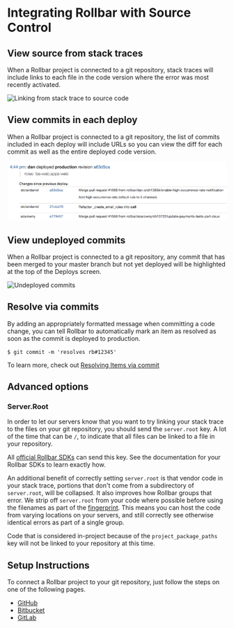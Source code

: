 # Integrating Rollbar with Source Control

## View source from stack traces

When a Rollbar project is connected to a git repository, stack traces will include links to each file in the code version where the error was most recently activated.

![Linking from stack trace to source code](https://rollbar.com/assets/homepage/images/integrations/stacktrace-bitbucket-linked.png)

## View commits in each deploy
When a Rollbar project is connected to a git repository, the list of commits included in each deploy will include URLs so you can view the diff for each commit as well as the entire deployed code version.

![Deploy with links to commits](../images/guides/source-control/deploy-source-links.png)

## View undeployed commits
When a Rollbar project is connected to a git repository, any commit that has been merged to your master branch but not yet deployed will be highlighted at the top of the Deploys screen.

![Undeployed commits](../images/guides/source-control/undeployed_changes.png)

## Resolve via commits
By adding an appropriately formatted message when committing a code change, you can tell Rollbar to automatically mark an item as resolved as soon as the commit is deployed to production.

```
$ git commit -m 'resolves rb#12345'
```
To learn more, check out [Resolving Items via commit](..//resolve-via-commits/)

## Advanced options

### Server.Root

In order to let our servers know that you want to try linking your stack trace to the files on your git repository, you should send the `server.root` key. A lot of the time that can be `/`, to indicate that all files can be linked to a file in your repository.

All [official Rollbar SDKs](../notifier/) can send this key. See the documentation for your Rollbar SDKs to learn exactly how.

An additional benefit of correctly setting `server.root` is that vendor code in your stack trace, portions that don't come from a subdirectory of `server.root`, will be collapsed. It also improves how Rollbar groups that error. We strip off `server.root` from your code where possible before using the filenames as part of the [fingerprint](../grouping-algorithm/#exception-fingerprinting). This means you can host the code from varying locations on your servers, and still correctly see otherwise identical errors as part of a single group.

Code that is considered in-project because of the `project_package_paths` key will not be linked to your repository at this time.

## Setup Instructions
To connect a Rollbar project to your git repository, just follow the steps on one of the following pages.

* [GitHub](../github/)
* [Bitbucket](../bitbucket/)
* [GitLab](../gitlab/)

